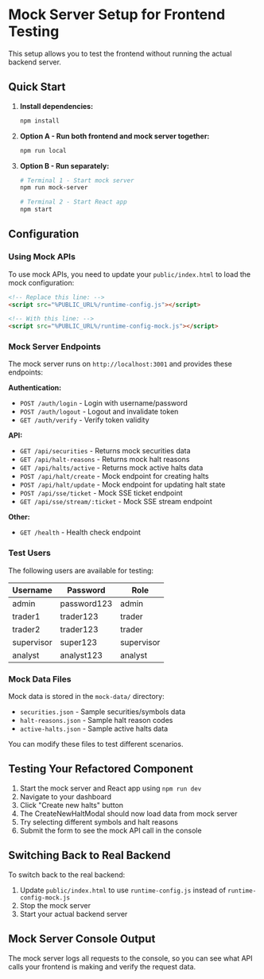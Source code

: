 # Mock Server Setup for Frontend Testing

This setup allows you to test the frontend without running the actual backend server.

## Quick Start

1. **Install dependencies:**
   ```bash
   npm install
   ```

2. **Option A - Run both frontend and mock server together:**
   ```bash
   npm run local
   ```

3. **Option B - Run separately:**
   ```bash
   # Terminal 1 - Start mock server
   npm run mock-server
   
   # Terminal 2 - Start React app
   npm start
   ```

## Configuration

### Using Mock APIs
To use mock APIs, you need to update your `public/index.html` to load the mock configuration:

```html
<!-- Replace this line: -->
<script src="%PUBLIC_URL%/runtime-config.js"></script>

<!-- With this line: -->
<script src="%PUBLIC_URL%/runtime-config-mock.js"></script>
```

### Mock Server Endpoints
The mock server runs on `http://localhost:3001` and provides these endpoints:

**Authentication:**
- `POST /auth/login` - Login with username/password
- `POST /auth/logout` - Logout and invalidate token
- `GET /auth/verify` - Verify token validity

**API:**
- `GET /api/securities` - Returns mock securities data
- `GET /api/halt-reasons` - Returns mock halt reasons
- `GET /api/halts/active` - Returns mock active halts data  
- `POST /api/halt/create` - Mock endpoint for creating halts
- `POST /api/halt/update` - Mock endpoint for updating halt state
- `POST /api/sse/ticket` - Mock SSE ticket endpoint
- `GET /api/sse/stream/:ticket` - Mock SSE stream endpoint

**Other:**
- `GET /health` - Health check endpoint

### Test Users
The following users are available for testing:

| Username | Password | Role |
|----------|----------|------|
| admin | password123 | admin |
| trader1 | trader123 | trader |
| trader2 | trader123 | trader |
| supervisor | super123 | supervisor |
| analyst | analyst123 | analyst |

### Mock Data Files
Mock data is stored in the `mock-data/` directory:

- `securities.json` - Sample securities/symbols data
- `halt-reasons.json` - Sample halt reason codes  
- `active-halts.json` - Sample active halts data

You can modify these files to test different scenarios.

## Testing Your Refactored Component

1. Start the mock server and React app using `npm run dev`
2. Navigate to your dashboard
3. Click "Create new halts" button
4. The CreateNewHaltModal should now load data from mock server
5. Try selecting different symbols and halt reasons
6. Submit the form to see the mock API call in the console

## Switching Back to Real Backend

To switch back to the real backend:

1. Update `public/index.html` to use `runtime-config.js` instead of `runtime-config-mock.js`
2. Stop the mock server
3. Start your actual backend server

## Mock Server Console Output

The mock server logs all requests to the console, so you can see what API calls your frontend is making and verify the request data.